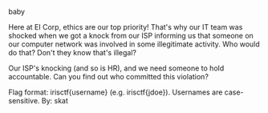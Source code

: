 baby

Here at EI Corp, ethics are our top priority! That's why our IT team was shocked when we got a knock from our ISP informing us that someone on our computer network was involved in some illegitimate activity. Who would do that? Don't they know that's illegal?

Our ISP's knocking (and so is HR), and we need someone to hold accountable. Can you find out who committed this violation?

Flag format: irisctf{username} (e.g. irisctf{jdoe}). Usernames are case-sensitive.
By:
skat
